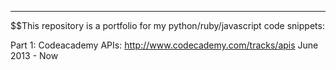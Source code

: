
*************************************

$$This repository is a portfolio for my python/ruby/javascript code snippets:

Part 1: Codeacademy APIs: http://www.codecademy.com/tracks/apis
June 2013 - Now